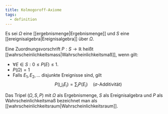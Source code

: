 ```yaml
---
title: Kolmogoroff-Axiome
tags: 
  - definition
---
```


Es sei $\Omega$ eine [[ergebnismenge|Ergebnismenge]] und $S$ eine [[ereignisalgebra|Ereignisalgebra]] über $\Omega$.

Eine Zuordnungsvorschrift $P: S \to \mathbb{R}$ heißt [[wahrscheinlichkeitsmass|Wahrscheinlichkeitsmaß]], wenn gilt:
- $\forall E \in S: 0 \leq P(E) \leq 1$.
- $P(\Omega) = 1$
- Falls $E_1, E_2, \ldots$ disjunkte Ereignisse sind, gilt
$$
	P \left( \bigcup_{i} E_i \right) = \sum_{i} P(E_i) \quad \text{($\sigma$-Additivität)}
$$

Das Tripel $(\Omega, S, P)$ mit $\Omega$ als Ergebnismenge, $S$ als Ereignisalgebra und $P$ als Wahrscheinlichkeitsmaß bezeichnet man als [[wahrscheinlichkeitsraum|Wahrscheinlichkeitsraum]].